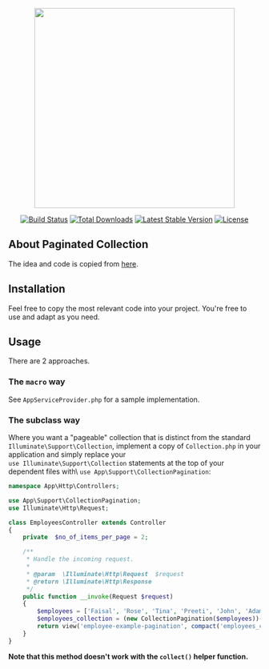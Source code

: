 <p align="center"><a href="https://laravel.com" target="_blank"><img src="https://raw.githubusercontent.com/laravel/art/master/logo-lockup/5%20SVG/2%20CMYK/1%20Full%20Color/laravel-logolockup-cmyk-red.svg" width="400"></a></p>

<p align="center">
<a href="https://travis-ci.org/laravel/framework"><img src="https://travis-ci.org/laravel/framework.svg" alt="Build Status"></a>
<a href="https://packagist.org/packages/laravel/framework"><img src="https://img.shields.io/packagist/dt/laravel/framework" alt="Total Downloads"></a>
<a href="https://packagist.org/packages/laravel/framework"><img src="https://img.shields.io/packagist/v/laravel/framework" alt="Latest Stable Version"></a>
<a href="https://packagist.org/packages/laravel/framework"><img src="https://img.shields.io/packagist/l/laravel/framework" alt="License"></a>
</p>

## About Paginated Collection

The idea and code is copied from [here](https://gist.github.com/simonhamp/549e8821946e2c40a617c85d2cf5af5e).


## Installation

Feel free to copy the most relevant code into your project. You're free to use and adapt as you need.

## Usage

There are 2 approaches.

### The `macro` way

See `AppServiceProvider.php` for a sample implementation.

### The subclass way

Where you want a "pageable" collection that is distinct from the standard `Illuminate\Support\Collection`, implement a copy of `Collection.php` in your application and simply replace your\
`use Illuminate\Support\Collection` statements at the top of your dependent files with\    `use App\Support\CollectionPagination`:

```php
namespace App\Http\Controllers;

use App\Support\CollectionPagination;
use Illuminate\Http\Request;

class EmployeesController extends Controller
{
    private  $no_of_items_per_page = 2;

    /**
     * Handle the incoming request.
     *
     * @param  \Illuminate\Http\Request  $request
     * @return \Illuminate\Http\Response
     */
    public function __invoke(Request $request)
    {
        $employees = ['Faisal', 'Rose', 'Tina', 'Preeti', 'John', 'Adams', 'Smith', 'Marsh', 'Mitcheal'];
        $employees_collection = (new CollectionPagination($employees))->collectionPaginate($this->no_of_items_per_page);
        return view('employee-example-pagination', compact('employees_collection'));
    }
}
```
**Note that this method doesn't work with the `collect()` helper function.**



